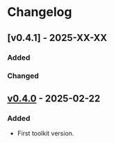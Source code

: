 # Changelog

## [v0.4.1] - 2025-XX-XX

### Added

### Changed

## [v0.4.0] - 2025-02-22

### Added

- First toolkit version.

[v0.4.0]: https://github.com/6G-SANDBOX/toolkit-installer/releases/tag/v0.4.0
